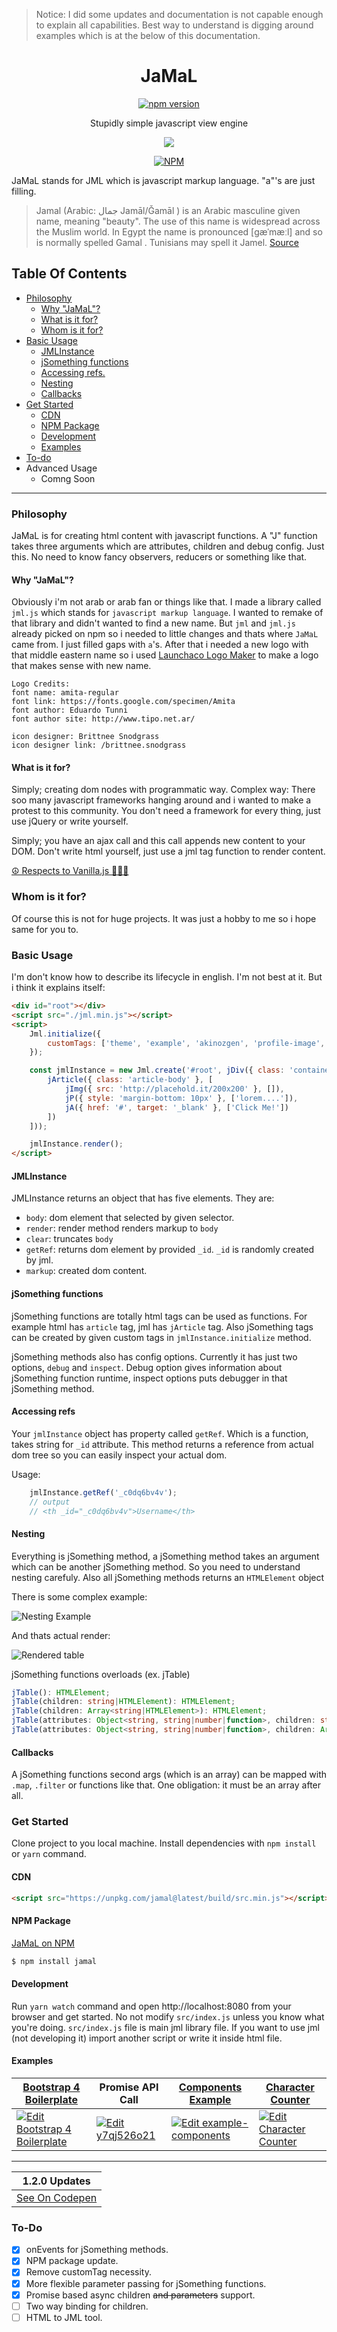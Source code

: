> Notice: I did some updates and documentation is not capable enough to explain all capabilities. Best way to understand is digging around examples which is at the below of this documentation.


<div align="center">
<h1>JaMaL</h1>
 <a href="https://badge.fury.io/js/jamal" rel="nofollow" class="rich-diff-level-one"><img src="https://camo.githubusercontent.com/5a3eb2b8be4d0798851555d2106b2e620f2ae6ba/68747470733a2f2f62616467652e667572792e696f2f6a732f6a616d616c2e737667" alt="npm version" data-canonical-src="https://badge.fury.io/js/jamal.svg" style="max-width:100%;"></a>
<p>Stupidly simple javascript view engine</p>
<img src="https://raw.githubusercontent.com/jamaljs/jamaljs/master/src/img/logo.png" />
 
<a href="https://nodei.co/npm/jamal/" rel="nofollow"><img src="https://camo.githubusercontent.com/eddb471eddcb27efc7bb01f02441edbe13e7e132/68747470733a2f2f6e6f6465692e636f2f6e706d2f6a616d616c2e706e67" alt="NPM" data-canonical-src="https://nodei.co/npm/jamal.png" style="max-width:100%;"></a>

</div>

JaMaL stands for JML which is javascript markup language. "a"'s are just filling.

> Jamal (Arabic: جمال‎ Jamāl/Ǧamāl ) is an Arabic masculine given name, meaning "beauty". The use of this name is widespread across the Muslim world. In Egypt the name is pronounced [ɡæˈmæːl] and so is normally spelled Gamal . Tunisians may spell it Jamel. [Source](https://en.wikipedia.org/wiki/Jamal)


## Table Of Contents
* [Philosophy](#philosophy)
  * [Why "JaMaL"?](#why-jamal)
  * [What is it for?](#what-is-it-for)
  * [Whom is it for?](#whom-is-it-for)
* [Basic Usage](#basic-usage)
    * [JMLInstance](#jmlinstance)
    * [jSomething functions](#jsomething-functions)
    * [Accessing refs.](#accessing-refs)
    * [Nesting](#nesting)
    * [Callbacks](#callbacks)
* [Get Started](#get-started)
    * [CDN](#cdn)
    * [NPM Package](#npm-package)
    * [Development](#development)
    * [Examples](#examples)
* [To-do](#to-do)
* Advanced Usage
  * Comng Soon     

------

### Philosophy

JaMaL is for creating html content with javascript functions. A "J" function takes three arguments which are attributes, children and debug config. Just this. No need to know fancy observers, reducers or something like that. 

#### Why "JaMaL"?

Obviously i'm not arab or arab fan or things like that. I made a library called `jml.js` which stands for `javascript markup language`. I wanted to remake of that library and didn't wanted to find a new name. But `jml` and `jml.js` already picked on npm so i needed to little changes and thats where `JaMaL` came from. I just filled gaps with `a`'s. After that i needed a new logo with that middle eastern name so i used [Launchaco Logo Maker](http://launchaco.com/logo) to make a logo that makes sense with new name.

```
Logo Credits:
font name: amita-regular
font link: https://fonts.google.com/specimen/Amita
font author: Eduardo Tunni
font author site: http://www.tipo.net.ar/

icon designer: Brittnee Snodgrass
icon designer link: /brittnee.snodgrass
```

#### What is it for?

Simply; creating dom nodes with programmatic way. 
Complex way: There soo many javascript frameworks hanging around and i wanted to make a protest to this community. You don't need a framework for every thing, just use jQuery or write yourself.

Simply; you have an ajax call and this call appends new content to your DOM. Don't write html yourself, just use a jml tag function to render content.

[☮ Respects to Vanilla.js 💚💜💝](http://vanilla-js.com/)

### Whom is it for?

Of course this is not for huge projects. It was just a hobby to me so i hope same for you to.

### Basic Usage

I'm don't know how to describe its lifecycle in english. I'm not best at it. But i think it explains itself:

```html
<div id="root"></div>
<script src="./jml.min.js"></script>
<script>
    Jml.initialize({
        customTags: ['theme', 'example', 'akinozgen', 'profile-image', 'user-avatar']
    });

    const jmlInstance = new Jml.create('#root', jDiv({ class: 'container blog-post' }, [
        jArticle({ class: 'article-body' }, [
            jImg({ src: 'http://placehold.it/200x200' }, []),
            jP({ style: 'margin-bottom: 10px' }, ['lorem....']),
            jA({ href: '#', target: '_blank' }, ['Click Me!'])
        ])
    ]));

    jmlInstance.render();
</script>
```

#### JMLInstance

JMLInstance returns an object that has five elements. They are:
* `body`: dom element that selected by given selector.
* `render`: render method renders markup to `body`
* `clear`: truncates `body`
* `getRef`: returns dom element by provided `_id`. `_id` is randomly created by jml.
* `markup`: created dom content. 


#### jSomething functions

jSomething functions are totally html tags can be used as functions.
For example html has `article` tag, jml has `jArticle` tag. Also jSomething tags can be created by given custom tags in `jmlInstance.initialize` method.

jSomething methods also has config options. Currently it has just two options, `debug` and `inspect`.
Debug option gives information about jSomething function runtime, inspect options puts debugger in that jSomething method.

#### Accessing refs

Your `jmlInstance` object has property called `getRef`. Which is a function, takes string for `_id` attribute.
This method returns a reference from actual dom tree so you can easily inspect your actual dom.

Usage:
```javascript
    jmlInstance.getRef('_c0dq6bv4v');
    // output
    // <th _id="_c0dq6bv4v">Username</th>
```

#### Nesting

Everything is jSomething method, a jSomething method takes an argument which can be another jSomething method. So you need to understand nesting carefuly. Also all jSomething methods returns an `HTMLElement` object

There is some complex example:

![Nesting Example](src/img/nesting.png)

And thats actual render:

![Rendered table](src/img/output.png)

jSomething functions overloads (ex. jTable)
```typescript
jTable(): HTMLElement;
jTable(children: string|HTMLElement): HTMLElement;
jTable(children: Array<string|HTMLElement>): HTMLElement;
jTable(attributes: Object<string, string|number|function>, children: string|HTMLElement): HTMLElement;
jTable(attributes: Object<string, string|number|function>, children: Array<string|HTMLElement>): HTMLElement;
```

#### Callbacks

A jSomething functions second args (which is an array) can be mapped with `.map`, `.filter` or functions like that. One obligation: it must be an array after all.


### Get Started

Clone project to you local machine. Install dependencies with `npm install` or `yarn` command. 

#### CDN
```html
<script src="https://unpkg.com/jamal@latest/build/src.min.js"></script>
```

#### NPM Package
[JaMaL on NPM](https://www.npmjs.com/package/jamal)
```bash
$ npm install jamal
```

#### Development

Run `yarn watch` command and open http://localhost:8080 from your browser and get started. No not modify `src/index.js` unless you know what you're doing. `src/index.js` file is main jml library file. If you want to use jml (not developing it) import another script or write it inside html file.

#### Examples

| [Bootstrap 4 Boilerplate](/src/bootstrap-example.html)                                                                         | Promise API Call                                                                                                  | [Components Example](https://github.com/jamaljs/example-components)                                                       | [Character Counter](https://gist.github.com/akinozgen/4aabadd0ec08142b8ce75e2b80e27b48)                                  |
|--------------------------------------------------------------------------------------------------------------------------------|-------------------------------------------------------------------------------------------------------------------|---------------------------------------------------------------------------------------------------------------------------|--------------------------------------------------------------------------------------------------------------------------|
| [![Edit Bootstrap 4 Boilerplate](https://codesandbox.io/static/img/play-codesandbox.svg)](https://codesandbox.io/s/p2wjp9w6jx) | [![Edit y7qj526o21](https://codesandbox.io/static/img/play-codesandbox.svg)](https://codesandbox.io/s/y7qj526o21) | [![Edit example-components](https://codesandbox.io/static/img/play-codesandbox.svg)](https://codesandbox.io/s/48mo84xvlx) | [![Edit Character Counter](https://codesandbox.io/static/img/play-codesandbox.svg)](https://codesandbox.io/s/k35w32v1zv) |

-----------

| 1.2.0 Updates                                                 |
|---------------------------------------------------------------|
| [See On Codepen](https://codepen.io/akinozgen/pen/rPeGQv) |

### To-Do

- [x] onEvents for jSomething methods.
- [x] NPM package update.
- [x] Remove customTag necessity.
- [x] More flexible parameter passing for jSomething functions. 
- [x] Promise based async children ~~and parameters~~ support.
- [ ] Two way binding for children.
- [ ] HTML to JML tool. 
